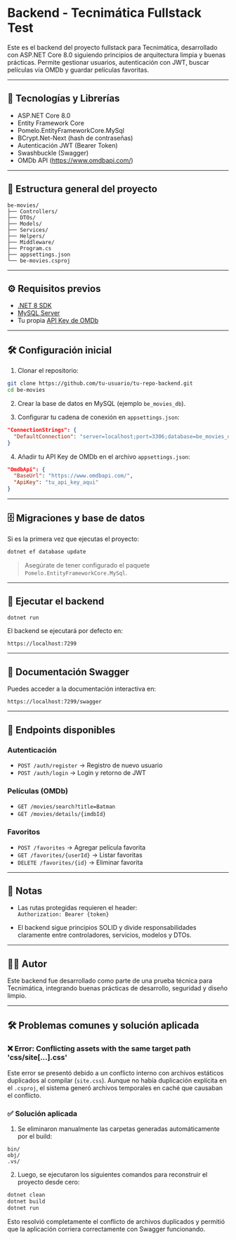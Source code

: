 # Backend - Tecnimática Fullstack Test

Este es el backend del proyecto fullstack para Tecnimática, desarrollado con ASP.NET Core 8.0 siguiendo principios de arquitectura limpia y buenas prácticas. Permite gestionar usuarios, autenticación con JWT, buscar películas vía OMDb y guardar películas favoritas.

---

## 🧱 Tecnologías y Librerías

- ASP.NET Core 8.0
- Entity Framework Core
- Pomelo.EntityFrameworkCore.MySql
- BCrypt.Net-Next (hash de contraseñas)
- Autenticación JWT (Bearer Token)
- Swashbuckle (Swagger)
- OMDb API (https://www.omdbapi.com/)

---

## 📁 Estructura general del proyecto

```
be-movies/
├── Controllers/
├── DTOs/
├── Models/
├── Services/
├── Helpers/
├── Middleware/
├── Program.cs
├── appsettings.json
└── be-movies.csproj
```

---

## ⚙️ Requisitos previos

- [.NET 8 SDK](https://dotnet.microsoft.com/en-us/download/dotnet/8.0)
- [MySQL Server](https://dev.mysql.com/downloads/)
- Tu propia [API Key de OMDb](https://www.omdbapi.com/apikey.aspx)

---

## 🛠️ Configuración inicial

1. Clonar el repositorio:

```bash
git clone https://github.com/tu-usuario/tu-repo-backend.git
cd be-movies
```

2. Crear la base de datos en MySQL (ejemplo `be_movies_db`).

3. Configurar tu cadena de conexión en `appsettings.json`:

```json
"ConnectionStrings": {
  "DefaultConnection": "server=localhost;port=3306;database=be_movies_db;user=root;password=tu_password"
}
```

4. Añadir tu API Key de OMDb en el archivo `appsettings.json`:

```json
"OmdbApi": {
  "BaseUrl": "https://www.omdbapi.com/",
  "ApiKey": "tu_api_key_aqui"
}
```

---

## 🗄️ Migraciones y base de datos

Si es la primera vez que ejecutas el proyecto:

```bash
dotnet ef database update
```

> Asegúrate de tener configurado el paquete `Pomelo.EntityFrameworkCore.MySql`.

---

## 🚀 Ejecutar el backend

```bash
dotnet run
```

El backend se ejecutará por defecto en:

```
https://localhost:7299
```

---

## 🧪 Documentación Swagger

Puedes acceder a la documentación interactiva en:

```
https://localhost:7299/swagger
```

---

## 🔐 Endpoints disponibles

### Autenticación

- `POST /auth/register` → Registro de nuevo usuario
- `POST /auth/login` → Login y retorno de JWT

### Películas (OMDb)

- `GET /movies/search?title=Batman`
- `GET /movies/details/{imdbId}`

### Favoritos

- `POST /favorites` → Agregar película favorita
- `GET /favorites/{userId}` → Listar favoritas
- `DELETE /favorites/{id}` → Eliminar favorita

---

## 🧾 Notas

- Las rutas protegidas requieren el header:  
  `Authorization: Bearer {token}`

- El backend sigue principios SOLID y divide responsabilidades claramente entre controladores, servicios, modelos y DTOs.

---

## 🧑‍💻 Autor

Este backend fue desarrollado como parte de una prueba técnica para Tecnimática, integrando buenas prácticas de desarrollo, seguridad y diseño limpio.

---

## 🛠️ Problemas comunes y solución aplicada

### ❌ Error: Conflicting assets with the same target path 'css/site[...].css'

Este error se presentó debido a un conflicto interno con archivos estáticos duplicados al compilar (`site.css`). Aunque no había duplicación explícita en el `.csproj`, el sistema generó archivos temporales en caché que causaban el conflicto.

### ✅ Solución aplicada

1. Se eliminaron manualmente las carpetas generadas automáticamente por el build:

```
bin/
obj/
.vs/
```

2. Luego, se ejecutaron los siguientes comandos para reconstruir el proyecto desde cero:

```bash
dotnet clean
dotnet build
dotnet run
```

Esto resolvió completamente el conflicto de archivos duplicados y permitió que la aplicación corriera correctamente con Swagger funcionando.
